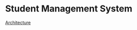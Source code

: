 # Student Management System

[Architecture](https://viewer.diagrams.net/?tags=%7B%7D&lightbox=1&highlight=0000ff&edit=_blank&layers=1&nav=1&title=studmansys-api.drawio&dark=auto#Uhttps%3A%2F%2Fdrive.google.com%2Fuc%3Fid%3D1--w-ihbGWe5R9kW6kMTllijR0F8DIggN%26export%3Ddownload)
